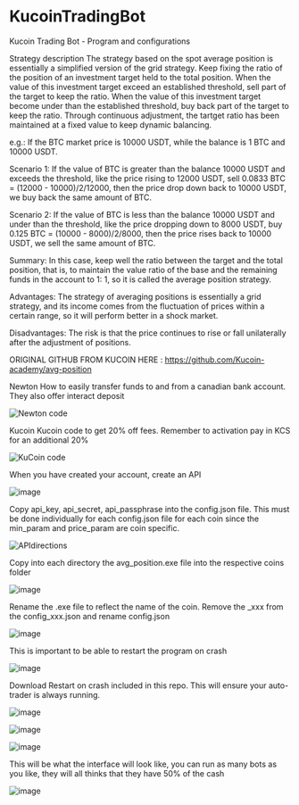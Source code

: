 # KucoinTradingBot
Kucoin Trading Bot - Program and configurations

Strategy description
The strategy based on the spot average position is essentially a simplified version of the grid strategy. Keep fixing the ratio of the position of an investment target held to the total position. When the value of this investment target exceed an established threshold, sell part of the target to keep the ratio. When the value of this investment target become under than the established threshold, buy back part of the target to keep the ratio. Through continuous adjustment, the tartget ratio has been maintained at a fixed value to keep dynamic balancing.

e.g.: If the BTC market price is 10000 USDT, while the balance is 1 BTC and 10000 USDT.

Scenario 1: If the value of BTC is greater than the balance 10000 USDT and exceeds the threshold, like the price rising to 12000 USDT, sell 0.0833 BTC = (12000 - 10000)/2/12000, then the price drop down back to 10000 USDT, we buy back the same amount of BTC.

Scenario 2: If the value of BTC is less than the balance 10000 USDT and under than the threshold, like the price dropping down to 8000 USDT, buy 0.125 BTC = (10000 - 8000)/2/8000, then the price rises back to 10000 USDT, we sell the same amount of BTC.

Summary: In this case, keep well the ratio between the target and the total position, that is, to maintain the value ratio of the base and the remaining funds in the account to 1: 1, so it is called the average position strategy.

Advantages: The strategy of averaging positions is essentially a grid strategy, and its income comes from the fluctuation of prices within a certain range, so it will perform better in a shock market.

Disadvantages: The risk is that the price continues to rise or fall unilaterally after the adjustment of positions.

ORIGINAL GITHUB FROM KUCOIN HERE : https://github.com/Kucoin-academy/avg-position



Newton
How to easily transfer funds to and from a canadian bank account. 
They also offer interact deposit

![Newton code](https://user-images.githubusercontent.com/99097186/152657391-09b780f2-1971-4e13-9ca4-9e5a4e00a195.jpg)

Kucoin
Kucoin code to get 20% off fees. Remember to activation pay in KCS for an additional 20%

![KuCoin code](https://user-images.githubusercontent.com/99097186/152657466-d691534c-b5ea-47cd-b8d8-57f28bfa6778.jpg)

When you have created your account, create an API

![image](https://user-images.githubusercontent.com/99097186/152657512-12c436b8-d2fc-4543-96ab-c8b32e518408.png)

Copy api_key, api_secret, api_passphrase into the config.json file.
This must be done individually for each config.json file for each coin since the min_param and price_param are coin specific.

![APIdirections](https://user-images.githubusercontent.com/99097186/152657592-b8b396bb-6424-458e-90f8-533498128426.jpg)

Copy into each directory the avg_position.exe file into the respective coins folder

![image](https://user-images.githubusercontent.com/99097186/152657730-a58b6c5a-a914-412a-b426-830c362f1388.png)

Rename the .exe file to reflect the name of the coin. 
Remove the _xxx from the config_xxx.json and rename config.json

![image](https://user-images.githubusercontent.com/99097186/152658332-844dafbb-30aa-4cac-815e-26c223933350.png)


This is important to be able to restart the program on crash 

![image](https://user-images.githubusercontent.com/99097186/152657789-1c610612-304d-40e7-bae8-c8ce1a897114.png)

Download Restart on crash included in this repo. This will ensure your auto-trader is always running.

![image](https://user-images.githubusercontent.com/99097186/152657891-eceabf0a-868a-4399-b133-2809c718775d.png)

![image](https://user-images.githubusercontent.com/99097186/152657921-f61511de-04c0-4e32-946f-b91706562b6b.png)

![image](https://user-images.githubusercontent.com/99097186/152657933-e5833328-c782-4ec3-b219-a61c2460d989.png)

This will be what the interface will look like, you can run as many bots as you like, they will all thinks that they have 50% of the cash

![image](https://user-images.githubusercontent.com/99097186/152657996-6780f837-3015-425a-b4d9-7aeb11005232.png)
